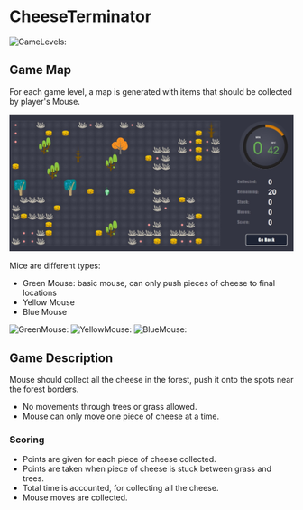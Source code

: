 # CheeseTerminator

![GameLevels:](https://github.com/TeamHeracles/Team-Work/blob/canvas/images/levels.jpg)


## Game Map

For each game level, a map is generated with items that should be collected by player's Mouse.

![CheeseTerminator:](https://github.com/TeamHeracles/Team-Work/blob/master/images/CheeseTerminator.jpg)

Mice are different types:
- Green Mouse: basic mouse, can only push pieces of cheese to final locations
- Yellow Mouse
- Blue Mouse

![GreenMouse:](https://github.com/TeamHeracles/Team-Work/blob/canvas/images/mouse_green.jpg)
![YellowMouse:](https://github.com/TeamHeracles/Team-Work/blob/canvas/images/mouse_yellow.jpg)
![BlueMouse:](https://github.com/TeamHeracles/Team-Work/blob/canvas/images/mouse_blue.jpg)


## Game Description

Mouse should collect all the cheese in the forest, push it onto the spots near the forest borders.
* No movements through trees or grass allowed.
* Mouse can only move one piece of cheese at a time.



### Scoring

* Points are given for each piece of cheese collected.
* Points are taken when piece of cheese is stuck between grass and trees.
* Total time is accounted, for collecting all the cheese.
* Mouse moves are collected.
